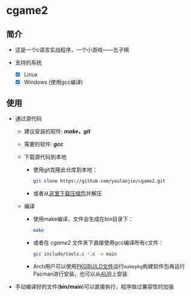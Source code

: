 # cgame2

## 简介

- 这是一个c语言实战程序，一个小游戏——五子棋

- 支持的系统
  - [x] Linux
  - [x] Windows (使用gcc编译)

## 使用

- 通过源代码
  - 建议安装的软件: ***make、git***
  - 需要的软件: ***gcc***

  - 下载源代码到本地
    - 使用git克隆此仓库到本地：

      ``` sh
      git clone https://github.com/youlanjie/cgame2.git
      ```

    - 或者从[这里下载压缩包](https://github.com/YouLanjie/cgame2/archive/refs/heads/main.zip)并解压
  - 编译
    - 使用make编译，文件会生成在bin目录下：

      ``` sh
      make
      ```

    - 或者在 *cgame2* 文件夹下直接使用gcc编译所有c文件：

      ``` sh
      gcc include/tools.c *.c -o main
      ```

    - Arch用户可以使用[PKGBUILD文件](https://github.com/YouLanjie/cgame2/blob/arch-package/PKGBUILD)运行`makepkg`构建软件包再运行Pacman进行安装，也可以从[AUR](https://aur.archlinux.org/packages/cgame2)上安装


- 手动编译好的文件(**bin/main**)可以直接执行，程序做过兼容性的加强
